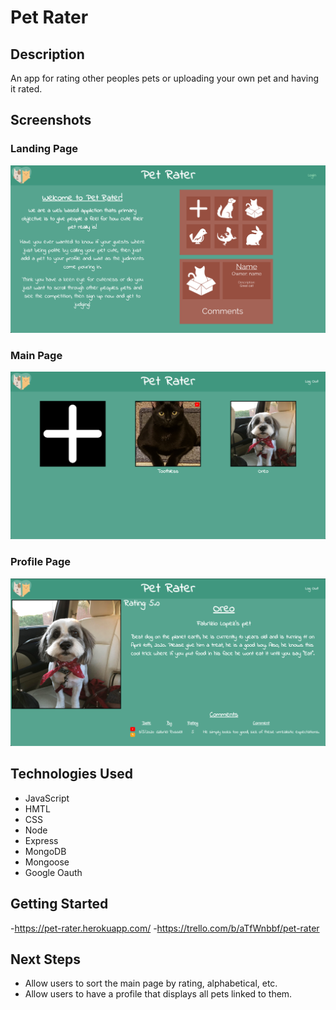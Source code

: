 # Pet Rater

## Description
An app for rating other peoples pets or uploading your own pet and having it rated.

## Screenshots
### Landing Page
![Sketch](public/images/landing.png)

### Main Page
![Sketch](public/images/main.png)

### Profile Page
![Sketch](public/images/profile.png)

## Technologies Used
- JavaScript
- HMTL
- CSS
- Node
- Express
- MongoDB
- Mongoose
- Google Oauth

## Getting Started
-https://pet-rater.herokuapp.com/
-https://trello.com/b/aTfWnbbf/pet-rater

## Next Steps
- Allow users to sort the main page by rating, alphabetical, etc.
- Allow users to have a profile that displays all pets linked to them.

